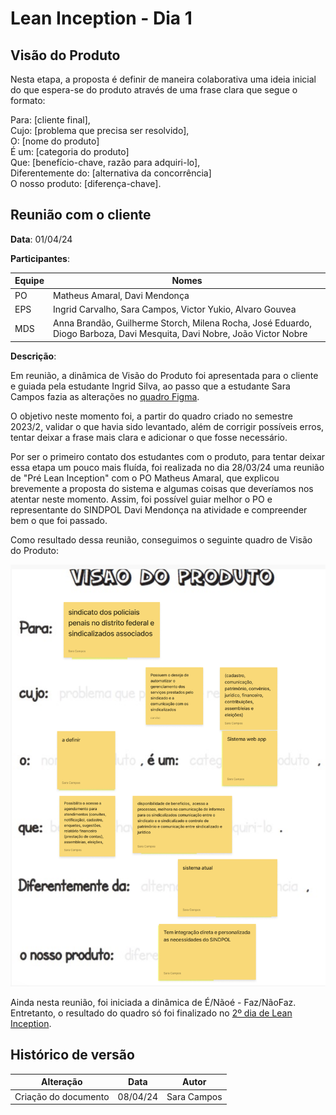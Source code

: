# Lean Inception - Dia 1 

## Visão do Produto

Nesta etapa, a proposta é definir de maneira colaborativa uma ideia inicial do que espera-se do produto através de uma frase clara que segue o formato: 

Para: [cliente final],   
Cujo: [problema que precisa ser resolvido],  
O: [nome do produto]   
É um: [categoria do produto]  
Que: [benefício-chave, razão para adquiri-lo],  
Diferentemente do: [alternativa da concorrência]  
O nosso produto: [diferença-chave].

## Reunião com o cliente 

**Data**: 01/04/24

**Participantes**:

| Equipe | Nomes | 
| - | - |
| PO | Matheus Amaral, Davi Mendonça |
| EPS | Ingrid Carvalho, Sara Campos, Victor Yukio, Alvaro Gouvea | 
| MDS | Anna Brandão, Guilherme Storch, Milena Rocha, José Eduardo, Diogo Barboza, Davi Mesquita, Davi Nobre, João Victor Nobre  | 

**Descrição**:

Em reunião, a dinâmica de Visão do Produto foi apresentada para o cliente e guiada pela estudante Ingrid Silva, ao passo que a estudante Sara Campos fazia as alterações no [quadro Figma](https://www.figma.com/file/N0dSL6DZVPR7wI7zG9xKnI/Visao-do-Produto-2024.1?type=whiteboard&node-id=0%3A1&t=mNj66yKKZVPilcfj-1). 

O objetivo neste momento foi, a partir do quadro criado no semestre 2023/2, validar o que havia sido levantado, além de corrigir possíveis erros, tentar deixar a frase mais clara e adicionar o que fosse necessário. 

Por ser o primeiro contato dos estudantes com o produto, para tentar deixar essa etapa um pouco mais fluída, foi realizada no dia 28/03/24 uma reunião de "Pré Lean Inception" com o PO Matheus Amaral, que explicou brevemente a proposta do sistema e algumas coisas que deveríamos nos atentar neste momento. Assim, foi possível guiar melhor o PO e representante do SINDPOL Davi Mendonça na atividade e compreender bem o que foi passado.

Como resultado dessa reunião, conseguimos o seguinte quadro de Visão do Produto: 


![Visão do Produto](../assets/visao.png)

Ainda nesta reunião, foi iniciada a dinâmica de É/Nãoé - Faz/NãoFaz. Entretanto, o resultado do quadro só foi finalizado no [2º dia de Lean Inception](./enfn.md). 

## Histórico de versão

| Alteração | Data | Autor | 
| - | - | - |
| Criação do documento | 08/04/24 | Sara Campos |